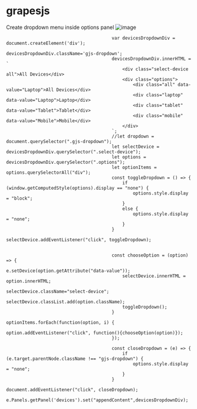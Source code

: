 # grapesjs
Create dropdown menu inside options panel
![image](https://user-images.githubusercontent.com/106048648/211146238-9ba75ad6-ca83-4479-b52f-2304a8ddd738.png)


                                            var devicesDropdownDiv = document.createElement('div');
                                            devicesDropdownDiv.className='gjs-dropdown';
                                            devicesDropdownDiv.innerHTML = `
                                                <div class="select-device all">All Devices</div>
                                                <div class="options">
                                                    <div class="all" data-value="Laptop">All Devices</div>
                                                    <div class="laptop" data-value="Laptop">Laptop</div>
                                                    <div class="tablet" data-value="Tablet">Tablet</div>
                                                    <div class="mobile" data-value="Mobile">Mobile</div>
                                                </div>
                                            `;
                                            //let dropdown = document.querySelector(".gjs-dropdown");
                                            let selectDevice = devicesDropdownDiv.querySelector(".select-device");
                                            let options = devicesDropdownDiv.querySelector(".options");
                                            let optionItems = options.querySelectorAll("div");
                                            const toggleDropdown = () => {
                                                if (window.getComputedStyle(options).display == "none") {
                                                    options.style.display = "block";
                                                }
                                                else {
                                                    options.style.display = "none";
                                                }           
                                            }   
                                            selectDevice.addEventListener("click", toggleDropdown);
                                            
                                            
                                            const chooseOption = (option) => {
                                                e.setDevice(option.getAttribute("data-value"));
                                                selectDevice.innerHTML = option.innerHTML;
                                                selectDevice.className="select-device";
                                                selectDevice.classList.add(option.className);
                                                toggleDropdown();
                                            }
                                            optionItems.forEach(function(option, i) {
                                                option.addEventListener("click", function(){chooseOption(option)});
                                            });
                                            
                                            const closeDropdown = (e) => {
                                                if (e.target.parentNode.className !== "gjs-dropdown") {
                                                    options.style.display = "none";
                                                }
                                            }
                                            document.addEventListener("click", closeDropdown);
                                            e.Panels.getPanel('devices').set("appendContent",devicesDropdownDiv);
